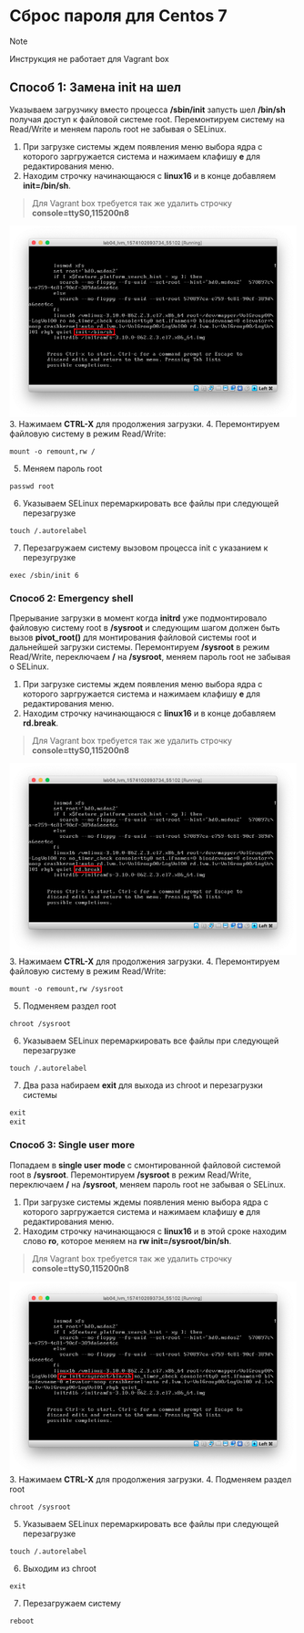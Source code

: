# Сброс пароля для Centos 7

> [!NOTE]
> Инструкция не работает для Vagrant box

## Способ 1: Замена init на шел

Указываем загрузчику вместо процесса **/sbin/init** запусть шел **/bin/sh** получая доступ к файловой системе root. Перемонтируем систему на Read/Write и меняем пароль root не забывая о SELinux.

1. При загрузке системы ждем появления меню выбора ядра с которого заргружается система и нажимаем клафишу **e** для редактирования меню. 
2. Находим строчку начинающаюся с **linux16** и в конце добавляем **init=/bin/sh**.
> Для Vagrant box требуется так же удалить строчку **console=ttyS0,115200n8**

![init=/bin/sh](pictures/1.png)
3. Нажимаем **CTRL-X** для продолжения загрузки.
4. Перемонтируем файловую систему в режим Read/Write:
```
mount -o remount,rw /
```
5. Меняем пароль root
```
passwd root
```
6. Указываем SELinux перемаркировать все файлы при следующей перезагрузке
```
touch /.autorelabel
```
7. Перезагружаем систему вызовом процесса init с указанием к перезугрузке

```
exec /sbin/init 6
```

### Способ 2: Emergency shell

Прерывание загрузки в момент когда **initrd** уже подмонтировало файловую систему root в **/sysroot** и следующим шагом должен быть вызов **pivot_root()** для монтирования файловой системы root и дальнейшей загрузки системы. Перемонтируем **/sysroot** в режим Read/Write, переключаем **/** на **/sysroot**, меняем пароль root не забывая о SELinux.

1. При загрузке системы ждем появления меню выбора ядра с которого заргружается система и нажимаем клафишу **e** для редактирования меню. 
2. Находим строчку начинающаюся с **linux16** и в конце добавляем **rd.break**.
> Для Vagrant box требуется так же удалить строчку **console=ttyS0,115200n8**

![rd.break](pictures/2.png)
3. Нажимаем **CTRL-X** для продолжения загрузки.
4. Перемонтируем файловую систему в режим Read/Write:
```
mount -o remount,rw /sysroot
```
5. Подменяем раздел root
```
chroot /sysroot
```
6. Указываем SELinux перемаркировать все файлы при следующей перезагрузке
```
touch /.autorelabel
```
7. Два раза набираем **exit** для выхода из chroot и перезагрузки системы
```
exit
exit
```

### Способ 3: Single user more

Попадаем в **single user mode** с смонтированной файловой системой root в **/sysroot**. Перемонтируем **/sysroot** в режим Read/Write, переключаем **/** на **/sysroot**, меняем пароль root не забывая о SELinux.

1. При загрузке системы ждемы появления меню выбора ядра с которого заргружается система и нажимаем клафишу **e** для редактирования меню. 
2. Находим строчку начинающаюся с **linux16** и в этой сроке находим слово **ro**, которое меняем на **rw init=/sysroot/bin/sh**.
> Для Vagrant box требуется так же удалить строчку **console=ttyS0,115200n8**

![rw init=/sysroot/bin/sh](pictures/3.png)
3. Нажимаем **CTRL-X** для продолжения загрузки.
4. Подменяем раздел root
```
chroot /sysroot
```
5. Указываем SELinux перемаркировать все файлы при следующей перезагрузке
```
touch /.autorelabel
```
6. Выходим из chroot
```
exit
```
7. Перезагружаем систему

```
reboot
```